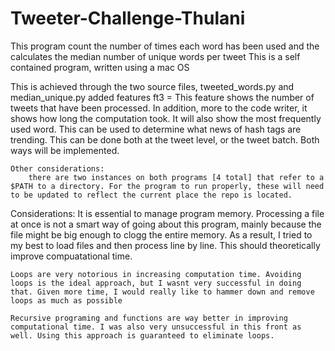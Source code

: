 Tweeter-Challenge-Thulani
==========================

This program count the number of times each word has been used and the calculates the median number of unique words per tweet
This is a self contained program, written using a mac OS

This is achieved through the two source files, tweeted_words.py and median_unique.py
	added features
	 ft3 = This feature shows the number of tweets that have been processed. In addition, more to the code writer, it shows how long the computation took. It will also show the most frequently used word. This can be used to determine what news of hash tags are trending. This can be done both at the tweet level, or the tweet batch. Both ways will be implemented.

	Other considerations:
		there are two instances on both programs [4 total] that refer to a $PATH to a directory. For the program to run properly, these will need to be updated to reflect the current place the repo is located. 


Considerations:
  	It is essential to manage program memory. Processing a file at once is not a smart way of going about this program, mainly
	because the file might be big enough to clogg the entire memory. As a result, I tried to my best to load files and then process line by line. This should theoretically improve compuatational time. 

  	Loops are very notorious in increasing computation time. Avoiding loops is the ideal approach, but I wasnt very successful in doing that. Given more time, I would really like to hammer down and remove loops as much as possible

	Recursive programing and functions are way better in improving computational time. I was also very unsuccessful in this front as well. Using this approach is guaranteed to eliminate loops. 



